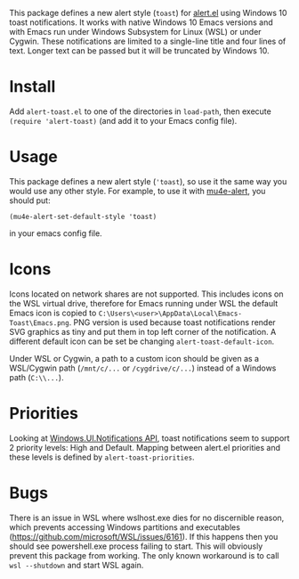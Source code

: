 This package defines a new alert style (`toast`) for
[alert.el](https://github.com/jwiegley/alert) using Windows 10 toast
notifications. It works with native Windows 10 Emacs versions and with Emacs run
under Windows Subsystem for Linux (WSL) or under Cygwin. These notifications are
limited to a single-line title and four lines of text. Longer text can be passed
but it will be truncated by Windows 10.

# Install
Add `alert-toast.el` to one of the directories in `load-path`, then execute `(require 'alert-toast)` (and add it to your Emacs config file).

# Usage
This package defines a new alert style (`'toast`), so use it the same way you would use any other style.  For example, to use it with [mu4e-alert](https://github.com/iqbalansari/mu4e-alert), you should put:
``` emacs-lisp
(mu4e-alert-set-default-style 'toast)
```
in your emacs config file.

# Icons
Icons located on network shares are not supported. This includes icons on the
WSL virtual drive, therefore for Emacs running under WSL the default Emacs icon
is copied to `C:\Users\<user>\AppData\Local\Emacs-Toast\Emacs.png`. PNG version
is used because toast notifications render SVG graphics as tiny and put them in
top left corner of the notification. A different default icon can be set be
changing `alert-toast-default-icon`.

Under WSL or Cygwin, a path to a custom icon should be given as a WSL/Cygwin
path (`/mnt/c/...` or `/cygdrive/c/...`) instead of a Windows path (`C:\\...`).

# Priorities
Looking at [Windows.UI.Notifications
API](https://docs.microsoft.com/en-us/uwp/api/windows.ui.notifications.toastnotification?view=winrt-19041),
toast notifications seem to support 2 priority levels: High and Default. Mapping
between alert.el priorities and these levels is defined by
`alert-toast-priorities`.

# Bugs
There is an issue in WSL where wslhost.exe dies for no discernible reason, which
prevents accessing Windows partitions and executables
(https://github.com/microsoft/WSL/issues/6161). If this happens then you should
see powershell.exe process failing to start. This will obviously prevent this
package from working. The only known workaround is to call `wsl --shutdown` and
start WSL again.
